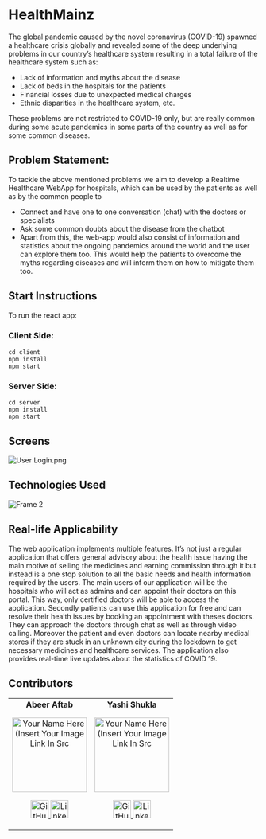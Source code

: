 # HealthMainz

The global pandemic caused by the novel coronavirus (COVID-19) spawned a healthcare crisis globally and revealed some of the deep underlying problems in our country’s healthcare system resulting in a total failure of the healthcare system such as:  
- Lack of information and myths about the disease  
- Lack of beds in the hospitals for the patients  
- Financial losses due to unexpected medical charges  
- Ethnic disparities in the healthcare system, etc.  

These problems are not restricted to COVID-19 only, but are really common during some acute pandemics in some parts of the country as well as for some common diseases.  

## Problem Statement: 
To tackle the above mentioned problems we aim to develop a Realtime Healthcare WebApp for hospitals, which can be used by the patients as well as by the common people to  
- Connect and have one to one conversation (chat) with the doctors or specialists  
- Ask some common doubts about the disease from the chatbot 
- Apart from this, the web-app would also consist of information and statistics about the ongoing pandemics around the world and the user can explore them too. This would help the patients to overcome the myths regarding diseases and will inform them on how to mitigate them too.  


## Start Instructions

To run the react app: 

### Client Side:

```
cd client
npm install
npm start
```
### Server Side:

```
cd server
npm install
npm start
```

## Screens

![User Login.png](https://images.zenhubusercontent.com/6096fbff75c041832469625d/36811b45-dff7-44d4-8cd2-f5aa0423bffe)

## Technologies Used

![Frame 2](https://user-images.githubusercontent.com/54543768/120167294-30966400-c21b-11eb-9f4c-dc13bbca98b7.png)

## Real-life Applicability 

The web application implements multiple features. It’s not just a regular application that offers general advisory about the health issue having the main motive of selling the medicines and earning commission through it but instead is a one stop solution to all the basic needs and health information required by the users. 
The main users of our application will be the hospitals who will act as admins and can appoint their doctors on this portal. This way, only certified doctors will be able to access the application. Secondly patients can use this application for free and can resolve their health issues by booking an appointment with theses doctors. They can approach the doctors through chat as well as through video calling. Moreover the patient and even doctors can locate nearby medical stores if they are stuck in an unknown city during the lockdown to get necessary medicines and healthcare services. The application also provides real-time live updates about the statistics of COVID 19. 


## Contributors

<table>
	<tr align="center">
		<td>
      <b>Abeer Aftab</b>
		<p align="center">
			<img src = "https://avatars.githubusercontent.com/u/54543768?v=4" width="150" height="150" alt="Your Name Here (Insert Your Image Link In Src">
		</p>
			<p align="center">
				<a href = "https://github.com/abeeraftab123">
					<img src = "http://www.iconninja.com/files/241/825/211/round-collaboration-social-github-code-circle-network-icon.svg" width="36" height = "36" alt="GitHub"/>
				</a>
				<a href = "https://www.linkedin.com/in/abeer-aftab-00274719a/">
					<img src = "http://www.iconninja.com/files/863/607/751/network-linkedin-social-connection-circular-circle-media-icon.svg" width="36" height="36" alt="LinkedIn"/>
				</a>
			</p>
		</td>
    <td>
      <b>Yashi Shukla</b>
		<p align="center">
			<img src = "https://avatars.githubusercontent.com/u/59660649?v=4" width="150" height="150" alt="Your Name Here (Insert Your Image Link In Src">
		</p>
			<p align="center">
				<a href = "https://github.com/yashi4001">
					<img src = "http://www.iconninja.com/files/241/825/211/round-collaboration-social-github-code-circle-network-icon.svg" width="36" height = "36" alt="GitHub"/>
				</a>
				<a href = "https://www.linkedin.com/in/yashi-shukla-a4b81a1a9/">
					<img src = "http://www.iconninja.com/files/863/607/751/network-linkedin-social-connection-circular-circle-media-icon.svg" width="36" height="36" alt="LinkedIn"/>
				</a>
			</p>
		</td>
	</tr>
</table>
